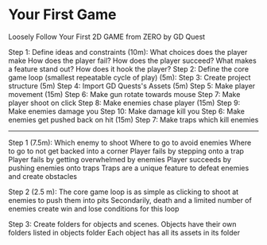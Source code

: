 # Your First Game

Loosely Follow Your First 2D GAME from ZERO by GD Quest

Step 1: Define ideas and constraints (10m):
	What choices does the player make
	How does the player fail?
	How does the player succeed?
	What makes a feature stand out? How does it hook the player?
Step 2: Define the core game loop (smallest repeatable cycle of play) (5m): 
Step 3: Create project structure (5m)
Step 4: Import GD Quests's Assets (5m)
Step 5: Make player movement (15m)
Step 6: Make gun rotate towards mouse
Step 7: Make player shoot on click
Step 8: Make enemies chase player (15m)
Step 9: Make enemies damage you
Step 10: Make damage kill you
Step 6: Make enemies get pushed back on hit (15m)
Step 7: Make traps which kill enemies

----------------------------

Step 1 (7.5m):
	Which enemy to shoot
	Where to go to avoid enemies
	Where to go to not get backed into a corner
	Player fails by stepping onto a trap
	Player fails by getting overwhelmed by enemies
	Player succeeds by pushing enemies onto traps
	Traps are a unique feature to defeat enemies and create obstacles
	
Step 2 (2.5 m):
	The core game loop is as simple as clicking to shoot at enemies to push them into pits
	Secondarily, death and a limited number of enemies create win and lose conditions for this loop
	
Step 3:
	Create folders for objects and scenes.
	Objects have their own folders listed in objects folder
	Each object has all its assets in its folder
	
